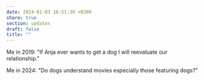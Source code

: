 ```yaml
---
date: 2024-01-03 16:51:39 +0200
share: true
section: updates
draft: false
title: ""
---
```



Me in 2019: "If Anja ever wants to get a dog I will reevaluate our relationship."

Me in 2024: "Do dogs understand movies especially those featuring dogs?"
